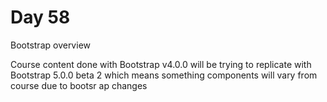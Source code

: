 # Day 58

Bootstrap overview


Course content done with Bootstrap v4.0.0  will be trying to replicate with Bootstrap 5.0.0 beta 2 which means something components will vary from course due to bootsr ap changes
